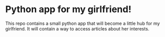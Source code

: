 # Python app for my girlfriend!

This repo contains a small python app that will become a little hub for my girlfriend. It will contain a way to access articles about her interests.
